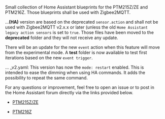 Small collection of Home Assistant blueprints for the PTM215Z/ZE and PTM216Z. Those blueprints shall be used with Zigbee2MQTT.

...**(HA)** version are based on the deprecated `sensor.action` and shall not be used with Zigbee2MQTT v2.x.x or later (unless the old `Home Assistant legacy action sensors` is set to `true`. Those files have been moved to the **deprecated** folder and they will not receive any update.

There will be an update for the new `event` action when this feature will move from the experimental mode. A **test** folder is now available to test first iterations based on the new `event trigger`.

... _v2.yaml: This version has now the `mode: restart` enabled. This is intended to ease the dimming when using HA commands. It adds the possibility to repeat the same command.

For any questions or improvement, feel free to open an issue or to post in the Home Assistant forum directly via the links provided below.

  - [PTM215Z/ZE](https://community.home-assistant.io/t/zigbee2mqtt-ptm215z-ze/827944)

  - [PTM216Z](https://community.home-assistant.io/t/zigbee2mqtt-ptm216z/732003)
